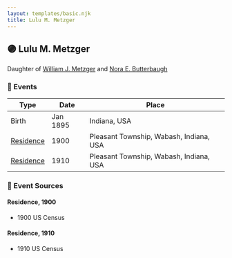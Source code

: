 ```yaml
---
layout: templates/basic.njk
title: Lulu M. Metzger
---
```

## 🟣 Lulu M. Metzger

Daughter of [William J. Metzger](/people/2/26066694) and [Nora E. Butterbaugh](/people/7/71546258)

### 📆 Events

Type | Date | Place
------ | ------ | ------
Birth | Jan 1895 | Indiana, USA
[Residence](#event-1) | 1900 | Pleasant Township, Wabash, Indiana, USA
[Residence](#event-2) | 1910 | Pleasant Township, Wabash, Indiana, USA

### 📰 Event Sources

#### <a id="event-1"></a> Residence, 1900
* 1900 US Census

#### <a id="event-2"></a> Residence, 1910
* 1910 US Census